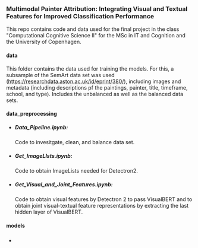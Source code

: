 ### Multimodal Painter Attribution: Integrating Visual and Textual Features for Improved Classification Performance 

This repo contains code and data used for the final project in the class "Computational Cognitive Science II" for the MSc in IT and Cognition and the University of Copenhagen. 

#### data
This folder contains the data used for training the models. For this, a subsample of the SemArt data set was used (https://researchdata.aston.ac.uk/id/eprint/380/), including images and metadata (including descriptions pf the paintings, painter, title, timeframe, school, and type). Includes the unbalanced as well as the balanced data sets. 

#### data_preprocessing

- ##### Data_Pipeline.ipynb:
  Code to invesitgate, clean, and balance data set.
- ##### Get_ImageLIsts.ipynb:
  Code to obtain ImageLists needed for Detectron2.
- ##### Get_Visual_and_Joint_Features.ipynb:
  Code to obtain visual features by Detectron 2 to pass VisualBERT and to obtain joint visual-textual feature representations by extracting the last hidden layer of VisualBERT.

#### models 

- ##### 
